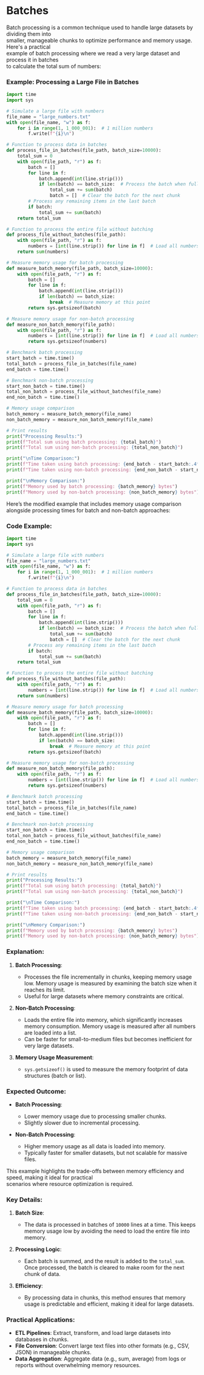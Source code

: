 # Batches


Batch processing is a common technique used to handle large datasets by dividing them into  
smaller, manageable chunks to optimize performance and memory usage. Here's a practical  
example of batch processing where we read a very large dataset and process it in batches  
to calculate the total sum of numbers:

### Example: Processing a Large File in Batches

```python
import time
import sys

# Simulate a large file with numbers
file_name = "large_numbers.txt"
with open(file_name, "w") as f:
    for i in range(1, 1_000_001):  # 1 million numbers
        f.write(f"{i}\n")

# Function to process data in batches
def process_file_in_batches(file_path, batch_size=10000):
    total_sum = 0
    with open(file_path, "r") as f:
        batch = []
        for line in f:
            batch.append(int(line.strip()))
            if len(batch) == batch_size:  # Process the batch when full
                total_sum += sum(batch)
                batch = []  # Clear the batch for the next chunk
        # Process any remaining items in the last batch
        if batch:
            total_sum += sum(batch)
    return total_sum

# Function to process the entire file without batching
def process_file_without_batches(file_path):
    with open(file_path, "r") as f:
        numbers = [int(line.strip()) for line in f]  # Load all numbers into memory
    return sum(numbers)

# Measure memory usage for batch processing
def measure_batch_memory(file_path, batch_size=10000):
    with open(file_path, "r") as f:
        batch = []
        for line in f:
            batch.append(int(line.strip()))
            if len(batch) == batch_size:
                break  # Measure memory at this point
        return sys.getsizeof(batch)

# Measure memory usage for non-batch processing
def measure_non_batch_memory(file_path):
    with open(file_path, "r") as f:
        numbers = [int(line.strip()) for line in f]  # Load all numbers into memory
        return sys.getsizeof(numbers)

# Benchmark batch processing
start_batch = time.time()
total_batch = process_file_in_batches(file_name)
end_batch = time.time()

# Benchmark non-batch processing
start_non_batch = time.time()
total_non_batch = process_file_without_batches(file_name)
end_non_batch = time.time()

# Memory usage comparison
batch_memory = measure_batch_memory(file_name)
non_batch_memory = measure_non_batch_memory(file_name)

# Print results
print("Processing Results:")
print(f"Total sum using batch processing: {total_batch}")
print(f"Total sum using non-batch processing: {total_non_batch}")

print("\nTime Comparison:")
print(f"Time taken using batch processing: {end_batch - start_batch:.4f} seconds")
print(f"Time taken using non-batch processing: {end_non_batch - start_non_batch:.4f} seconds")

print("\nMemory Comparison:")
print(f"Memory used by batch processing: {batch_memory} bytes")
print(f"Memory used by non-batch processing: {non_batch_memory} bytes")
```

Here’s the modified example that includes memory usage comparison alongside processing times for batch and non-batch approaches:

### Code Example:
```python
import time
import sys

# Simulate a large file with numbers
file_name = "large_numbers.txt"
with open(file_name, "w") as f:
    for i in range(1, 1_000_001):  # 1 million numbers
        f.write(f"{i}\n")

# Function to process data in batches
def process_file_in_batches(file_path, batch_size=10000):
    total_sum = 0
    with open(file_path, "r") as f:
        batch = []
        for line in f:
            batch.append(int(line.strip()))
            if len(batch) == batch_size:  # Process the batch when full
                total_sum += sum(batch)
                batch = []  # Clear the batch for the next chunk
        # Process any remaining items in the last batch
        if batch:
            total_sum += sum(batch)
    return total_sum

# Function to process the entire file without batching
def process_file_without_batches(file_path):
    with open(file_path, "r") as f:
        numbers = [int(line.strip()) for line in f]  # Load all numbers into memory
    return sum(numbers)

# Measure memory usage for batch processing
def measure_batch_memory(file_path, batch_size=10000):
    with open(file_path, "r") as f:
        batch = []
        for line in f:
            batch.append(int(line.strip()))
            if len(batch) == batch_size:
                break  # Measure memory at this point
        return sys.getsizeof(batch)

# Measure memory usage for non-batch processing
def measure_non_batch_memory(file_path):
    with open(file_path, "r") as f:
        numbers = [int(line.strip()) for line in f]  # Load all numbers into memory
        return sys.getsizeof(numbers)

# Benchmark batch processing
start_batch = time.time()
total_batch = process_file_in_batches(file_name)
end_batch = time.time()

# Benchmark non-batch processing
start_non_batch = time.time()
total_non_batch = process_file_without_batches(file_name)
end_non_batch = time.time()

# Memory usage comparison
batch_memory = measure_batch_memory(file_name)
non_batch_memory = measure_non_batch_memory(file_name)

# Print results
print("Processing Results:")
print(f"Total sum using batch processing: {total_batch}")
print(f"Total sum using non-batch processing: {total_non_batch}")

print("\nTime Comparison:")
print(f"Time taken using batch processing: {end_batch - start_batch:.4f} seconds")
print(f"Time taken using non-batch processing: {end_non_batch - start_non_batch:.4f} seconds")

print("\nMemory Comparison:")
print(f"Memory used by batch processing: {batch_memory} bytes")
print(f"Memory used by non-batch processing: {non_batch_memory} bytes")
```

### Explanation:

1. **Batch Processing**:
   - Processes the file incrementally in chunks, keeping memory usage low. Memory usage is
     measured by examining the batch size when it reaches its limit.
   - Useful for large datasets where memory constraints are critical.

2. **Non-Batch Processing**:
   - Loads the entire file into memory, which significantly increases memory consumption.
      Memory usage is measured after all numbers are loaded into a list.
   - Can be faster for small-to-medium files but becomes inefficient for very large datasets.

3. **Memory Usage Measurement**:
   - `sys.getsizeof()` is used to measure the memory footprint of data structures (batch or list).

### Expected Outcome:
- **Batch Processing**:
  - Lower memory usage due to processing smaller chunks.
  - Slightly slower due to incremental processing.

- **Non-Batch Processing**:
  - Higher memory usage as all data is loaded into memory.
  - Typically faster for smaller datasets, but not scalable for massive files.

This example highlights the trade-offs between memory efficiency and speed, making it ideal for practical  
scenarios where resource optimization is required.


### Key Details:

1. **Batch Size**:
   - The data is processed in batches of `10000` lines at a time. This keeps memory usage low by
     avoiding the need to load the entire file into memory.

2. **Processing Logic**:
   - Each batch is summed, and the result is added to the `total_sum`. Once processed, the batch is
     cleared to make room for the next chunk of data.

3. **Efficiency**:
   - By processing data in chunks, this method ensures that memory usage is predictable and efficient,
     making it ideal for large datasets.

### Practical Applications:
- **ETL Pipelines**: Extract, transform, and load large datasets into databases in chunks.
- **File Conversion**: Convert large text files into other formats (e.g., CSV, JSON) in manageable chunks.
- **Data Aggregation**: Aggregate data (e.g., sum, average) from logs or reports without overwhelming memory resources.

